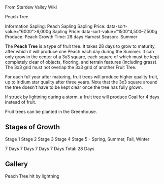 From Stardew Valley Wiki

Peach Tree

Information Sapling: Peach Sapling Sapling Price: data-sort-value="6000"&gt;6,000g Sapling Price: data-sort-value="1500"4,500–7,500g Produce: Peach Growth Time: 28 days Harvest Season:  Summer

The **Peach Tree** is a type of fruit tree. It takes 28 days to grow to maturity, after which it will produce one Peach each day during the Summer. It can only grow in the center of a 3x3 square, each square of which must be kept completely clear of objects, flooring, and terrain features (including grass). The 3x3 grid must not overlap the 3x3 grid of another Fruit Tree.

For each full year after maturing, fruit trees will produce higher quality fruit, up to iridium star quality after three years. Note that the 3x3 square around the tree doesn't have to be kept clear once the tree has fully grown.

If struck by lightning during a storm, a fruit tree will produce Coal for 4 days instead of fruit.

Fruit trees can be planted in the Greenhouse.

## Stages of Growth

Stage 1 Stage 2 Stage 3 Stage 4 Stage 5 - Spring, Summer, Fall, Winter

7 Days 7 Days 7 Days 7 Days Total: 28 Days

## Gallery

Peach Tree hit by lightning